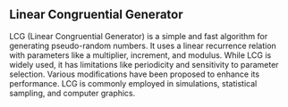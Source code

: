 ## Linear Congruential Generator
LCG (Linear Congruential Generator) is a simple and fast algorithm for generating pseudo-random numbers. It uses a linear recurrence relation with parameters like a multiplier,
increment, and modulus. While LCG is widely used, it has limitations like periodicity and sensitivity to parameter selection. Various modifications have been proposed to enhance
its performance. LCG is commonly employed in simulations, statistical sampling, and computer graphics.
